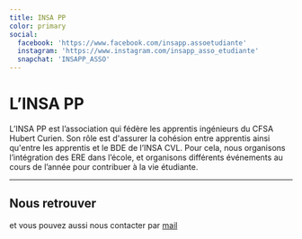 ```yaml
---
title: INSA PP
color: primary
social:
  facebook: 'https://www.facebook.com/insapp.assoetudiante'
  instagram: 'https://www.instagram.com/insapp_asso_etudiante'
  snapchat: 'INSAPP_ASSO'
---
```


# L’INSA PP

L’INSA PP est l’association qui fédère les apprentis ingénieurs du CFSA Hubert
Curien. Son rôle est d'assurer la cohésion entre apprentis ainsi qu'entre les
apprentis et le BDE de l’INSA CVL. Pour cela, nous organisons l’intégration des
ERE dans l’école, et organisons différents événements au cours de l’année pour
contribuer à la vie étudiante.

---

## Nous retrouver

<campus-social :social="social" :color="color"></campus-social>

et vous pouvez aussi nous contacter par [mail](mailto:insapp.insacvl@gmail.com)
